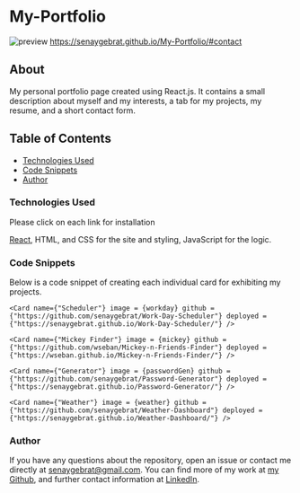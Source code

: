 # My-Portfolio
![preview](../My-Portfolio/my-portfolio/src/assets/images/screenshot.png)
https://senaygebrat.github.io/My-Portfolio/#contact

## About
My personal portfolio page created using React.js. It contains a small description about myself and my interests, a tab for my projects, my resume, and a short contact form.

## Table of Contents

- [Technologies Used](#technologies-used)
- [Code Snippets](#code-snippets)
- [Author](#author)


### Technologies Used
Please click on each link for installation

[React](https://reactjs.org/),
HTML, and CSS for the site and styling, JavaScript for the logic.

### Code Snippets
Below is a code snippet of creating each individual card for exhibiting my projects.
```
<Card name={"Scheduler"} image = {workday} github = {"https://github.com/senaygebrat/Work-Day-Scheduler"} deployed = {"https://senaygebrat.github.io/Work-Day-Scheduler/"} />

<Card name={"Mickey Finder"} image = {mickey} github = {"https://github.com/wseban/Mickey-n-Friends-Finder"} deployed = {"https://wseban.github.io/Mickey-n-Friends-Finder/"} />

<Card name={"Generator"} image = {passwordGen} github = {"https://github.com/senaygebrat/Password-Generator"} deployed = {"https://senaygebrat.github.io/Password-Generator/"} />

<Card name={"Weather"} image = {weather} github = {"https://github.com/senaygebrat/Weather-Dashboard"} deployed = {"https://senaygebrat.github.io/Weather-Dashboard/"} />

```


### Author

If you have any questions about the repository, open an issue or contact me directly at senaygebrat@gmail.com. You can find more of my work at [my Github](https://github.com/senaygebrat?tab=repositories), and further contact information at [LinkedIn](https://linkedin.com/in/senayg).